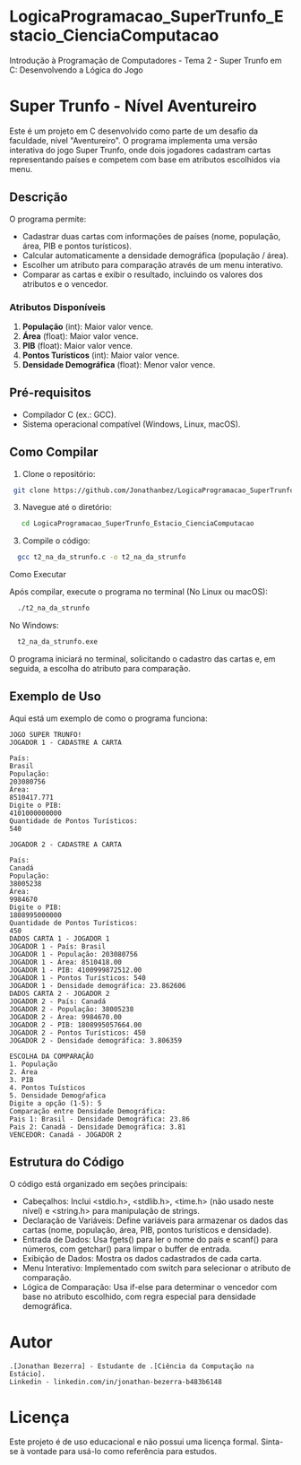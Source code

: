 # LogicaProgramacao_SuperTrunfo_Estacio_CienciaComputacao
Introdução à Programação de Computadores - Tema 2 - Super Trunfo em C: Desenvolvendo a Lógica do Jogo

# Super Trunfo - Nível Aventureiro

Este é um projeto em C desenvolvido como parte de um desafio da faculdade, nível "Aventureiro". O programa implementa uma versão interativa do jogo Super Trunfo, onde dois jogadores cadastram cartas representando países e competem com base em atributos escolhidos via menu.

## Descrição

O programa permite:
- Cadastrar duas cartas com informações de países (nome, população, área, PIB e pontos turísticos).
- Calcular automaticamente a densidade demográfica (população / área).
- Escolher um atributo para comparação através de um menu interativo.
- Comparar as cartas e exibir o resultado, incluindo os valores dos atributos e o vencedor.

### Atributos Disponíveis
1. **População** (int): Maior valor vence.
2. **Área** (float): Maior valor vence.
3. **PIB** (float): Maior valor vence.
4. **Pontos Turísticos** (int): Maior valor vence.
5. **Densidade Demográfica** (float): Menor valor vence.

## Pré-requisitos

- Compilador C (ex.: GCC).
- Sistema operacional compatível (Windows, Linux, macOS).

## Como Compilar

1. Clone o repositório:
```bash
 git clone https://github.com/Jonathanbez/LogicaProgramacao_SuperTrunfo_Estacio_CienciaComputacao.git
```
3. Navegue até o diretório:
```bash
   cd LogicaProgramacao_SuperTrunfo_Estacio_CienciaComputacao
```
3. Compile o código:
```bash
  gcc t2_na_da_strunfo.c -o t2_na_da_strunfo
```
Como Executar

Após compilar, execute o programa no terminal (No Linux ou macOS):
```bash
  ./t2_na_da_strunfo
```
No Windows:
```bash
  t2_na_da_strunfo.exe
```

O programa iniciará no terminal, solicitando o cadastro das cartas e, em seguida, a escolha do atributo para comparação.

## Exemplo de Uso

Aqui está um exemplo de como o programa funciona:
``` 
JOGO SUPER TRUNFO!
JOGADOR 1 - CADASTRE A CARTA

País: 
Brasil
População: 
203080756
Área: 
8510417.771
Digite o PIB: 
4101000000000
Quantidade de Pontos Turísticos: 
540

JOGADOR 2 - CADASTRE A CARTA

País: 
Canadá
População: 
38005238
Área: 
9984670
Digite o PIB: 
1808995000000
Quantidade de Pontos Turísticos: 
450
DADOS CARTA 1 - JOGADOR 1
JOGADOR 1 - País: Brasil
JOGADOR 1 - População: 203080756
JOGADOR 1 - Área: 8510418.00
JOGADOR 1 - PIB: 4100999872512.00
JOGADOR 1 - Pontos Turísticos: 540
JOGADOR 1 - Densidade demográfica: 23.862606
DADOS CARTA 2 - JOGADOR 2
JOGADOR 2 - País: Canadá
JOGADOR 2 - População: 38005238
JOGADOR 2 - Área: 9984670.00
JOGADOR 2 - PIB: 1808995057664.00
JOGADOR 2 - Pontos Turísticos: 450
JOGADOR 2 - Densidade demográfica: 3.806359

ESCOLHA DA COMPARAÇÃO
1. População
2. Área
3. PIB
4. Pontos Tuísticos
5. Densidade Demogŕafica
Digite a opção (1-5): 5
Comparação entre Densidade Demográfica: 
Pais 1: Brasil - Densidade Demográfica: 23.86
Pais 2: Canadá - Densidade Demográfica: 3.81
VENCEDOR: Canadá - JOGADOR 2
```
## Estrutura do Código

O código está organizado em seções principais:

- Cabeçalhos: Inclui <stdio.h>, <stdlib.h>, <time.h> (não usado neste nível) e <string.h> para manipulação de strings.
- Declaração de Variáveis: Define variáveis para armazenar os dados das cartas (nome, população, área, PIB, pontos turísticos e densidade).
- Entrada de Dados: Usa fgets() para ler o nome do país e scanf() para números, com getchar() para limpar o buffer de entrada.
- Exibição de Dados: Mostra os dados cadastrados de cada carta.
- Menu Interativo: Implementado com switch para selecionar o atributo de comparação.
- Lógica de Comparação: Usa if-else para determinar o vencedor com base no atributo escolhido, com regra especial para densidade demográfica.

# Autor

    .[Jonathan Bezerra] - Estudante de .[Ciência da Computação na Estácio].
    Linkedin - linkedin.com/in/jonathan-bezerra-b483b6148 
  
# Licença

Este projeto é de uso educacional e não possui uma licença formal. Sinta-se à vontade para usá-lo como referência para estudos.

